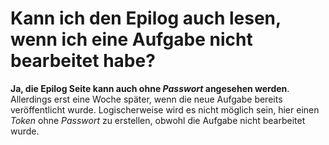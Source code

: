 # Kann ich den Epilog auch lesen, wenn ich eine Aufgabe nicht bearbeitet habe?

**Ja, die Epilog Seite kann auch ohne _Passwort_ angesehen werden**. Allerdings erst eine Woche später, wenn die neue
Aufgabe bereits veröffentlicht wurde. Logischerweise wird es nicht möglich sein, hier einen _Token_ ohne _Passwort_ zu
erstellen, obwohl die Aufgabe nicht bearbeitet wurde.
